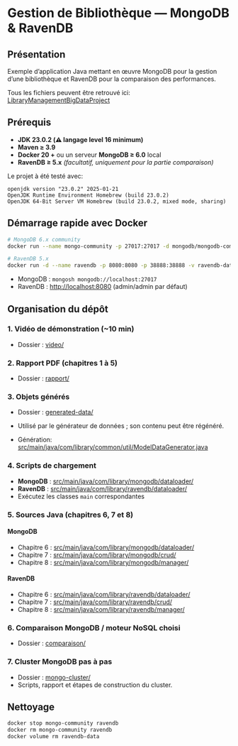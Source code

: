 # Gestion de Bibliothèque — MongoDB & RavenDB

## Présentation

Exemple d’application Java mettant en œuvre MongoDB pour la gestion d’une bibliothèque et RavenDB pour la comparaison des performances.

Tous les fichiers peuvent être retrouvé ici:
[LibraryManagementBigDataProject](https://github.com/exgael/LibraryManagementBigDataProject.git)

## Prérequis

* **JDK 23.0.2 (⚠️ langage level 16 minimum)**
* **Maven ≥  3.9**
* **Docker 20 +** ou un serveur **MongoDB ≥  6.0** local
* **RavenDB ≥  5.x** *(facultatif, uniquement pour la partie comparaison)*

Le projet à été testé avec:
```
openjdk version "23.0.2" 2025-01-21
OpenJDK Runtime Environment Homebrew (build 23.0.2)
OpenJDK 64-Bit Server VM Homebrew (build 23.0.2, mixed mode, sharing)
```

## Démarrage rapide avec Docker

```bash
# MongoDB 6.x community
docker run --name mongo-community -p 27017:27017 -d mongodb/mongodb-community-server:latest

# RavenDB 5.x
docker run -d --name ravendb -p 8080:8080 -p 38888:38888 -v ravendb-data:/opt/RavenDB/Server/RavenData ravendb/ravendb:latest
```

* MongoDB : `mongosh mongodb://localhost:27017`
* RavenDB : [http://localhost:8080](http://localhost:8080) (admin/admin par défaut)

## Organisation du dépôt

### 1. Vidéo de démonstration (\~10 min)

* Dossier : [video/](https://github.com/exgael/LibraryManagementBigDataProject/tree/main/video)

### 2. Rapport PDF (chapitres 1 à 5)

* Dossier : [rapport/](https://github.com/exgael/LibraryManagementBigDataProject/tree/main/rapport)

### 3. Objets générés

* Dossier : [generated-data/](https://github.com/exgael/LibraryManagementBigDataProject/tree/main/generated-data)
* Utilisé par le générateur de données  ; son contenu peut être régénéré.

* Génération: [src/main/java/com/library/common/util/ModelDataGenerator.java](https://github.com/exgael/LibraryManagementBigDataProject/blob/main/src/main/java/com/library/common/util/ModelDataGenerator.java)

### 4. Scripts de chargement

* **MongoDB** : [src/main/java/com/library/mongodb/dataloader/](https://github.com/exgael/LibraryManagementBigDataProject/tree/main/src/main/java/com/library/mangodb/dataloader)
* **RavenDB** : [src/main/java/com/library/ravendb/dataloader/](https://github.com/exgael/LibraryManagementBigDataProject/tree/main/src/main/java/com/library/ravendb/dataloader)
* Exécutez les classes `main` correspondantes

### 5. Sources Java (chapitres 6, 7 et 8)

#### MongoDB

* Chapitre 6 : [src/main/java/com/library/mongodb/dataloader/](https://github.com/exgael/LibraryManagementBigDataProject/tree/main/src/main/java/com/library/mangodb/dataloader)
* Chapitre 7 : [src/main/java/com/library/mongodb/crud/](https://github.com/exgael/LibraryManagementBigDataProject/tree/main/src/main/java/com/library/mangodb/crud)
* Chapitre 8 : [src/main/java/com/library/mongodb/manager/](https://github.com/exgael/LibraryManagementBigDataProject/tree/main/src/main/java/com/library/mangodb/manager)

#### RavenDB

* Chapitre 6 : [src/main/java/com/library/ravendb/dataloader/](https://github.com/exgael/LibraryManagementBigDataProject/tree/main/src/main/java/com/library/ravendb/dataloader)
* Chapitre 7 : [src/main/java/com/library/ravendb/crud/](https://github.com/exgael/LibraryManagementBigDataProject/tree/main/src/main/java/com/library/ravendb/crud)
* Chapitre 8 : [src/main/java/com/library/ravendb/manager/](https://github.com/exgael/LibraryManagementBigDataProject/tree/main/src/main/java/com/library/mangodb/manager)

### 6. Comparaison MongoDB / moteur NoSQL choisi

* Dossier : [comparaison/](https://github.com/exgael/LibraryManagementBigDataProject/tree/main/comparaison)

### 7. Cluster MongoDB pas à pas

* Dossier : [mongo-cluster/](https://github.com/exgael/LibraryManagementBigDataProject/tree/main/mongo-cluster)
* Scripts, rapport et étapes de construction du cluster.

## Nettoyage

```bash
docker stop mongo-community ravendb
docker rm mongo-community ravendb
docker volume rm ravendb-data
```